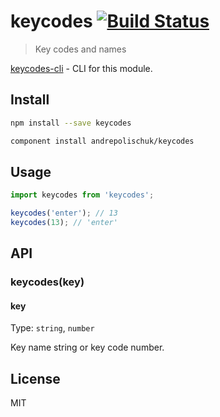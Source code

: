 # keycodes [![Build Status][travis-image]][travis-url]

> Key codes and names

[keycodes-cli][keycodes-cli] - CLI for this module.

## Install

```sh
npm install --save keycodes
```

```sh
component install andrepolischuk/keycodes
```

## Usage

```js
import keycodes from 'keycodes';

keycodes('enter'); // 13
keycodes(13); // 'enter'
```

## API

### keycodes(key)

#### key

Type: `string`, `number`

Key name string or key code number.

## License

MIT

[travis-url]: https://travis-ci.org/andrepolischuk/keycodes
[travis-image]: https://travis-ci.org/andrepolischuk/keycodes.svg?branch=master

[keycodes-cli]: https://github.com/andrepolischuk/keycodes-cli
